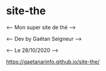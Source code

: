 # site-the

<-- Mon super site de thé -->

<-- Dev by Gaëtan Seigneur -->

<-- Le 28/10/2020 -->

https://gaetanarinfo.github.io/site-the/
